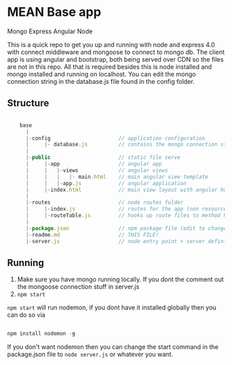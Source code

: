 # MEAN Base app

Mongo Express Angular Node

This is a quick repo to get you up and running with node and express 4.0 with connect middleware and mongoose to connect to mongo db. The client app is using angular and bootstrap, both being served over CDN so the files are not in this repo. All that is required besides this is node installed and mongo installed and running on localhost. You can edit the mongo connection string in the database.js file found in the config folder.

## Structure

```javascript

	base
	  |
	  |-config						// application configuration
	  |		|- database.js 			// contains the mongo connection string
	  |
	  |-public						// static file serve
	  |		|-app 					// angular app
	  |		|	|-views				// angular views
	  |		|	|	|- main.html 	// main angular view template
	  |		|	|-app.js  			// angular application
	  |		|-index.html 			// main view layout with angular hooks
	  |		
	  |-routes						// node routes folder
	  |		|-index.js 				// routes for the app (non resource routes)
	  |		|-routeTable.js 		// hooks up route files to method handlers in express
	  |
	  |-package.json 				// npm package file (edit to change the nodemon dep)
	  |-readme.md 					// THIS FILE!
	  |-server.js 					// node entry point + server definition.

```

## Running

1. Make sure you have mongo running locally. If you dont the comment out the mongoose connection stuff in server.js
2. `npm start`

`npm start` will run nodemon, if you dont have it installed globally then you can do so via

```javascript

npm install nodemon -g

```

If you don't want nodemon then you can change the start command in the package.json file to `node server.js` or whatever you want.